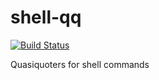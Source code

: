 # shell-qq
[![Build Status](https://secure.travis-ci.org/biegunka/shell-qq.png?branch=master)](http://travis-ci.org/biegunka/shell-qq)

Quasiquoters for shell commands
